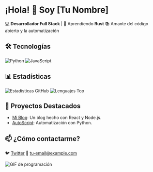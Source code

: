 
# ¡Hola! 👋 Soy [Tu Nombre]

💻 **Desarrollador Full Stack** | 🌱 Aprendiendo **Rust**
📚 Amante del código abierto y la automatización

## 🛠 Tecnologías

![Python](https://img.shields.io/badge/Python-3776AB?style=for-the-badge&logo=python&logoColor=white)
![JavaScript](https://img.shields.io/badge/JavaScript-F7DF1E?style=for-the-badge&logo=javascript&logoColor=black)

## 📊 Estadísticas

![Estadísticas GitHub](https://github-readme-stats.vercel.app/api?username=tu-usuario&show_icons=true&theme=radical)
![Lenguajes Top](https://github-readme-stats.vercel.app/api/top-langs/?username=tu-usuario&layout=compact)

## 🌟 Proyectos Destacados

- [Mi Blog](https://github.com/tu-usuario/mi-blog): Un blog hecho con React y Node.js.
- [AutoScript](https://github.com/tu-usuario/autoscript): Automatización con Python.

## 📫 ¿Cómo contactarme?

🐦 [Twitter](https://twitter.com/tu-usuario)
📧 tu-email@example.com

![GIF de programación](https://media.giphy.com/media/L1R1tvI9svkIWwpVYr/giphy.gif)
